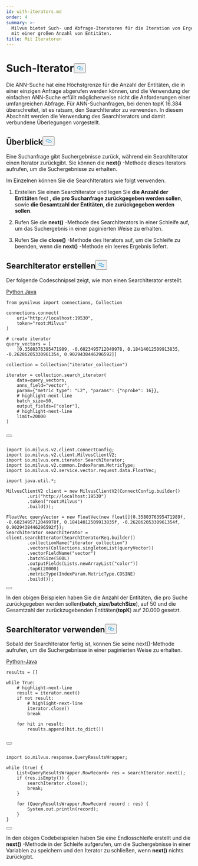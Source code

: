 ```yaml
---
id: with-iterators.md
order: 4
summary: >-
  Milvus bietet Such- und Abfrage-Iteratoren für die Iteration von Ergebnissen
  mit einer großen Anzahl von Entitäten.
title: Mit Iteratoren
---
```

<h1 id="Search-Iterator​" class="common-anchor-header">Such-Iterator<button data-href="#Search-Iterator​" class="anchor-icon" translate="no">
      <svg translate="no"
        aria-hidden="true"
        focusable="false"
        height="20"
        version="1.1"
        viewBox="0 0 16 16"
        width="16"
      >
        <path
          fill="#0092E4"
          fill-rule="evenodd"
          d="M4 9h1v1H4c-1.5 0-3-1.69-3-3.5S2.55 3 4 3h4c1.45 0 3 1.69 3 3.5 0 1.41-.91 2.72-2 3.25V8.59c.58-.45 1-1.27 1-2.09C10 5.22 8.98 4 8 4H4c-.98 0-2 1.22-2 2.5S3 9 4 9zm9-3h-1v1h1c1 0 2 1.22 2 2.5S13.98 12 13 12H9c-.98 0-2-1.22-2-2.5 0-.83.42-1.64 1-2.09V6.25c-1.09.53-2 1.84-2 3.25C6 11.31 7.55 13 9 13h4c1.45 0 3-1.69 3-3.5S14.5 6 13 6z"
        ></path>
      </svg>
    </button></h1><p>Die ANN-Suche hat eine Höchstgrenze für die Anzahl der Entitäten, die in einer einzigen Anfrage abgerufen werden können, und die Verwendung der einfachen ANN-Suche erfüllt möglicherweise nicht die Anforderungen einer umfangreichen Abfrage. Für ANN-Suchanfragen, bei denen topK 16.384 überschreitet, ist es ratsam, den SearchIterator zu verwenden. In diesem Abschnitt werden die Verwendung des SearchIterators und damit verbundene Überlegungen vorgestellt.</p>
<h2 id="Overview​" class="common-anchor-header">Überblick<button data-href="#Overview​" class="anchor-icon" translate="no">
      <svg translate="no"
        aria-hidden="true"
        focusable="false"
        height="20"
        version="1.1"
        viewBox="0 0 16 16"
        width="16"
      >
        <path
          fill="#0092E4"
          fill-rule="evenodd"
          d="M4 9h1v1H4c-1.5 0-3-1.69-3-3.5S2.55 3 4 3h4c1.45 0 3 1.69 3 3.5 0 1.41-.91 2.72-2 3.25V8.59c.58-.45 1-1.27 1-2.09C10 5.22 8.98 4 8 4H4c-.98 0-2 1.22-2 2.5S3 9 4 9zm9-3h-1v1h1c1 0 2 1.22 2 2.5S13.98 12 13 12H9c-.98 0-2-1.22-2-2.5 0-.83.42-1.64 1-2.09V6.25c-1.09.53-2 1.84-2 3.25C6 11.31 7.55 13 9 13h4c1.45 0 3-1.69 3-3.5S14.5 6 13 6z"
        ></path>
      </svg>
    </button></h2><p>Eine Suchanfrage gibt Suchergebnisse zurück, während ein SearchIterator einen Iterator zurückgibt. Sie können die <strong>next()</strong> -Methode dieses Iterators aufrufen, um die Suchergebnisse zu erhalten.</p>
<p>Im Einzelnen können Sie die SearchIterators wie folgt verwenden.</p>
<ol>
<li><p>Erstellen Sie einen SearchIterator und legen Sie <strong>die Anzahl der Entitäten</strong> fest <strong>, die pro Suchanfrage zurückgegeben werden sollen</strong>, sowie <strong>die Gesamtzahl der Entitäten, die zurückgegeben werden sollen</strong>.</p></li>
<li><p>Rufen Sie die <strong>next()</strong> -Methode des SearchIterators in einer Schleife auf, um das Suchergebnis in einer paginierten Weise zu erhalten.</p></li>
<li><p>Rufen Sie die <strong>close()</strong> -Methode des Iterators auf, um die Schleife zu beenden, wenn die <strong>next()</strong> -Methode ein leeres Ergebnis liefert.</p></li>
</ol>
<h2 id="Create-SearchIterator​" class="common-anchor-header">SearchIterator erstellen<button data-href="#Create-SearchIterator​" class="anchor-icon" translate="no">
      <svg translate="no"
        aria-hidden="true"
        focusable="false"
        height="20"
        version="1.1"
        viewBox="0 0 16 16"
        width="16"
      >
        <path
          fill="#0092E4"
          fill-rule="evenodd"
          d="M4 9h1v1H4c-1.5 0-3-1.69-3-3.5S2.55 3 4 3h4c1.45 0 3 1.69 3 3.5 0 1.41-.91 2.72-2 3.25V8.59c.58-.45 1-1.27 1-2.09C10 5.22 8.98 4 8 4H4c-.98 0-2 1.22-2 2.5S3 9 4 9zm9-3h-1v1h1c1 0 2 1.22 2 2.5S13.98 12 13 12H9c-.98 0-2-1.22-2-2.5 0-.83.42-1.64 1-2.09V6.25c-1.09.53-2 1.84-2 3.25C6 11.31 7.55 13 9 13h4c1.45 0 3-1.69 3-3.5S14.5 6 13 6z"
        ></path>
      </svg>
    </button></h2><p>Der folgende Codeschnipsel zeigt, wie man einen SearchIterator erstellt.</p>
<div class="multipleCode">
 <a href="#python">Python </a> <a href="#java">Java</a></div>
<pre><code translate="no" class="language-python"><span class="hljs-keyword">from</span> pymilvus import connections, Collection​
​
connections.connect(​
    uri=<span class="hljs-string">&quot;http://localhost:19530&quot;</span>,​
    token=<span class="hljs-string">&quot;root:Milvus&quot;</span>​
)​
​
<span class="hljs-meta"># create iterator​</span>
query_vectors = [​
    [<span class="hljs-meta">0.3580376395471989, -0.6023495712049978, 0.18414012509913835, -0.26286205330961354, 0.9029438446296592</span>]]​
​
collection = Collection(<span class="hljs-string">&quot;iterator_collection&quot;</span>)​
​
iterator = collection.search_iterator(​
    data=query_vectors,​
    anns_field=<span class="hljs-string">&quot;vector&quot;</span>,​
    param={<span class="hljs-string">&quot;metric_type&quot;</span>: <span class="hljs-string">&quot;L2&quot;</span>, <span class="hljs-string">&quot;params&quot;</span>: {<span class="hljs-string">&quot;nprobe&quot;</span>: <span class="hljs-number">16</span>}},​
    <span class="hljs-meta"># highlight-next-<span class="hljs-keyword">line</span>​</span>
    batch_size=<span class="hljs-number">50</span>,​
    output_fields=[<span class="hljs-string">&quot;color&quot;</span>],​
    <span class="hljs-meta"># highlight-next-<span class="hljs-keyword">line</span>​</span>
    limit=<span class="hljs-number">20000</span>​
)​

<button class="copy-code-btn"></button></code></pre>
<pre><code translate="no" class="language-java"><span class="hljs-keyword">import</span> io.milvus.v2.client.ConnectConfig;​
<span class="hljs-keyword">import</span> io.milvus.v2.client.MilvusClientV2;​
<span class="hljs-keyword">import</span> io.milvus.orm.iterator.SearchIterator;​
<span class="hljs-keyword">import</span> io.milvus.v2.common.IndexParam.MetricType;​
<span class="hljs-keyword">import</span> io.milvus.v2.service.vector.request.data.FloatVec;​
​
<span class="hljs-keyword">import</span> java.util.*;​
​
<span class="hljs-type">MilvusClientV2</span> <span class="hljs-variable">client</span> <span class="hljs-operator">=</span> <span class="hljs-keyword">new</span> <span class="hljs-title class_">MilvusClientV2</span>(ConnectConfig.builder()​
        .uri(<span class="hljs-string">&quot;http://localhost:19530&quot;</span>)​
        .token(<span class="hljs-string">&quot;root:Milvus&quot;</span>)​
        .build());​
​
<span class="hljs-type">FloatVec</span> <span class="hljs-variable">queryVector</span> <span class="hljs-operator">=</span> <span class="hljs-keyword">new</span> <span class="hljs-title class_">FloatVec</span>(<span class="hljs-keyword">new</span> <span class="hljs-title class_">float</span>[]{<span class="hljs-number">0.3580376395471989f</span>, -<span class="hljs-number">0.6023495712049978f</span>, <span class="hljs-number">0.18414012509913835f</span>, -<span class="hljs-number">0.26286205330961354f</span>, <span class="hljs-number">0.9029438446296592f</span>});​
<span class="hljs-type">SearchIterator</span> <span class="hljs-variable">searchIterator</span> <span class="hljs-operator">=</span> client.searchIterator(SearchIteratorReq.builder()​
        .collectionName(<span class="hljs-string">&quot;iterator_collection&quot;</span>)​
        .vectors(Collections.singletonList(queryVector))​
        .vectorFieldName(<span class="hljs-string">&quot;vector&quot;</span>)​
        .batchSize(<span class="hljs-number">500L</span>)​
        .outputFields(Lists.newArrayList(<span class="hljs-string">&quot;color&quot;</span>))​
        .topK(<span class="hljs-number">20000</span>)​
        .metricType(IndexParam.MetricType.COSINE)​
        .build());​

<button class="copy-code-btn"></button></code></pre>
<p>In den obigen Beispielen haben Sie die Anzahl der Entitäten, die pro Suche zurückgegeben werden sollen<strong>(</strong><strong>batch_size/batchSize</strong>), auf 50 und die Gesamtzahl der zurückzugebenden Entitäten<strong>(topK</strong>) auf 20.000 gesetzt.</p>
<h2 id="Use-SearchIterator​" class="common-anchor-header">SearchIterator verwenden<button data-href="#Use-SearchIterator​" class="anchor-icon" translate="no">
      <svg translate="no"
        aria-hidden="true"
        focusable="false"
        height="20"
        version="1.1"
        viewBox="0 0 16 16"
        width="16"
      >
        <path
          fill="#0092E4"
          fill-rule="evenodd"
          d="M4 9h1v1H4c-1.5 0-3-1.69-3-3.5S2.55 3 4 3h4c1.45 0 3 1.69 3 3.5 0 1.41-.91 2.72-2 3.25V8.59c.58-.45 1-1.27 1-2.09C10 5.22 8.98 4 8 4H4c-.98 0-2 1.22-2 2.5S3 9 4 9zm9-3h-1v1h1c1 0 2 1.22 2 2.5S13.98 12 13 12H9c-.98 0-2-1.22-2-2.5 0-.83.42-1.64 1-2.09V6.25c-1.09.53-2 1.84-2 3.25C6 11.31 7.55 13 9 13h4c1.45 0 3-1.69 3-3.5S14.5 6 13 6z"
        ></path>
      </svg>
    </button></h2><p>Sobald der SearchIterator fertig ist, können Sie seine next()-Methode aufrufen, um die Suchergebnisse in einer paginierten Weise zu erhalten.</p>
<div class="multipleCode">
 <a href="#java">Python-Java</a></div>
<pre><code translate="no" class="language-python">results = []​
​
<span class="hljs-keyword">while</span> <span class="hljs-literal">True</span>:​
    <span class="hljs-comment"># highlight-next-line​</span>
    result = iterator.<span class="hljs-built_in">next</span>()​
    <span class="hljs-keyword">if</span> <span class="hljs-keyword">not</span> result:​
        <span class="hljs-comment"># highlight-next-line​</span>
        iterator.close()​
        <span class="hljs-keyword">break</span>​
    ​
    <span class="hljs-keyword">for</span> hit <span class="hljs-keyword">in</span> result:​
        results.append(hit.to_dict())​

<button class="copy-code-btn"></button></code></pre>
<pre><code translate="no" class="language-java"><span class="hljs-keyword">import</span> io.milvus.response.QueryResultsWrapper;​
​
while (<span class="hljs-literal">true</span>) {​
    List&lt;QueryResultsWrapper.RowRecord&gt; res = searchIterator.next();​
    <span class="hljs-keyword">if</span> (res.isEmpty()) {​
        searchIterator.<span class="hljs-built_in">close</span>();​
        <span class="hljs-keyword">break</span>;​
    }​
​
    <span class="hljs-keyword">for</span> (QueryResultsWrapper.RowRecord record : res) {​
        System.out.<span class="hljs-built_in">println</span>(record);​
    }​
}​

<button class="copy-code-btn"></button></code></pre>
<p>In den obigen Codebeispielen haben Sie eine Endlosschleife erstellt und die <strong>next()</strong> -Methode in der Schleife aufgerufen, um die Suchergebnisse in einer Variablen zu speichern und den Iterator zu schließen, wenn <strong>next()</strong> nichts zurückgibt.</p>
